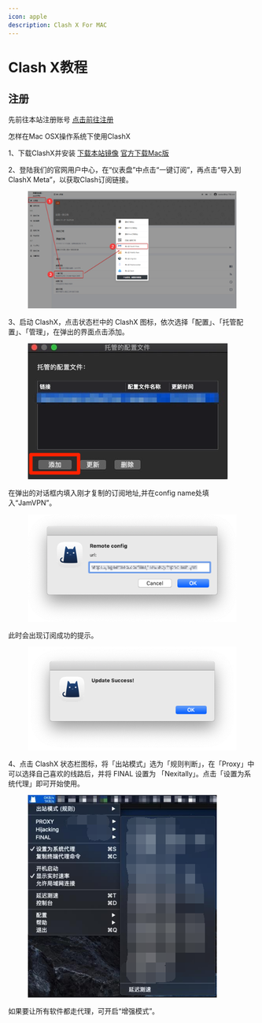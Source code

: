 ```yaml
---
icon: apple
description: Clash X For MAC
---
```


# Clash X教程

## **注册**

先前往本站注册账号 [点击前往注册](https://jamvpn.com/#/register)

怎样在Mac OSX操作系统下使用ClashX

1、下载ClashX并安装 [下载本站镜像](https://jc.guojiangjiasuqi.com/download/ClashX.Meta/ClashX.zip) [官方下载Mac版](https://github.com/githubvpn007/ClashX/releases/download/ClashX/ClashX.zip)&#x20;

2、登陆我们的官网用户中心，在“仪表盘”中点击“一键订阅”，再点击“导入到ClashX Meta”，以获取Clash订阅链接。

<figure><img src="../.gitbook/assets/image (1).png" alt=""><figcaption></figcaption></figure>

3、启动 ClashX，点击状态栏中的 ClashX 图标，依次选择「配置」、「托管配置」、「管理」，在弹出的界面点击添加。

<figure><img src="../.gitbook/assets/image (2).png" alt=""><figcaption></figcaption></figure>

在弹出的对话框内填入刚才复制的订阅地址,并在config name处填入“JamVPN”。

<figure><img src="../.gitbook/assets/image (3).png" alt=""><figcaption></figcaption></figure>

此时会出现订阅成功的提示。

<figure><img src="../.gitbook/assets/image (4).png" alt=""><figcaption></figcaption></figure>

4、点击 ClashX 状态栏图标，将「出站模式」选为「规则判断」，在「Proxy」中可以选择自己喜欢的线路后，并将 FINAL 设置为 「Nexitally」。点击「设置为系统代理」即可开始使用。

<figure><img src="../.gitbook/assets/image (51).png" alt=""><figcaption></figcaption></figure>

如果要让所有软件都走代理，可开启“增强模式”。
